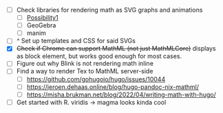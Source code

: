- [ ] Check libraries for rendering math as SVG graphs and animations
    - [ ] [Possibility1](https://hackage.haskell.org/package/reanimate-1.1.4.0/docs/Reanimate.html)
    - [ ] GeoGebra
    - [ ] manim
- [ ] ^ Set up templates and CSS for said SVGs
- [x] ~~Check if Chrome can support MathML (not just MathMLCore)~~ displays as block element, but works good enough for most cases.
- [ ] Figure out why Blink is not rendering math inline
- [ ] Find a way to render Tex to MathML server-side
    - [ ] https://github.com/gohugoio/hugo/issues/10044
    - [ ] https://jeroen.dehaas.online/blog/hugo-pandoc-nix-mathml/
    - [ ] https://misha.brukman.net/blog/2022/04/writing-math-with-hugo/
- [ ] Get started with R. viridis -> magma looks kinda cool
